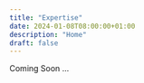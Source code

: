 ```yaml
---
title: "Expertise"
date: 2024-01-08T08:00:00+01:00
description: "Home"
draft: false
---
```


Coming Soon ...
